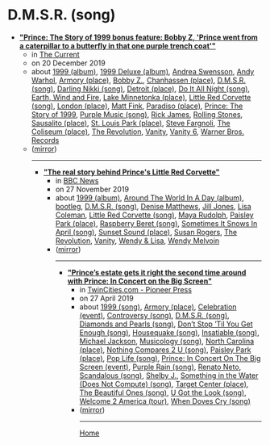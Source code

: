 # D.M.S.R. (song)

 - [**"Prince: The Story of 1999 bonus feature: Bobby Z, 'Prince went from a caterpillar to a butterfly in that one purple trench coat'"**](https://www.thecurrent.org/feature/2019/12/20/prince-drummer-bobby-z-the-revolution-interview)<ul><li>in [The Current](https://www.thecurrent.org/)</li><li>on 20 December 2019</li><li>about [1999 (album)](../../../topics/album/1999/index.md), [1999 Deluxe (album)](../../../topics/album/1999-deluxe/index.md), [Andrea Swensson](../../../topics/andrea-swensson/index.md), [Andy Warhol](../../../topics/andy-warhol/index.md), [Armory (place)](../../../topics/place/armory/index.md), [Bobby Z.](../../../topics/bobby-z/index.md), [Chanhassen (place)](../../../topics/place/chanhassen/index.md), [D.M.S.R. (song)](../../../topics/song/d-m-s-r/index.md), [Darling Nikki (song)](../../../topics/song/darling-nikki/index.md), [Detroit (place)](../../../topics/place/detroit/index.md), [Do It All Night (song)](../../../topics/song/do-it-all-night/index.md), [Earth, Wind and Fire](../../../topics/earth-wind-and-fire/index.md), [Lake Minnetonka (place)](../../../topics/place/lake-minnetonka/index.md), [Little Red Corvette (song)](../../../topics/song/little-red-corvette/index.md), [London (place)](../../../topics/place/london/index.md), [Matt Fink](../../../topics/matt-fink/index.md), [Paradiso (place)](../../../topics/place/paradiso/index.md), [Prince: The Story of 1999](../../../topics/prince-the-story-of-1999/index.md), [Purple Music (song)](../../../topics/song/purple-music/index.md), [Rick James](../../../topics/rick-james/index.md), [Rolling Stones](../../../topics/rolling-stones/index.md), [Sausalito (place)](../../../topics/place/sausalito/index.md), [St. Louis Park (place)](../../../topics/place/st-louis-park/index.md), [Steve Fargnoli](../../../topics/steve-fargnoli/index.md), [The Coliseum (place)](../../../topics/place/the-coliseum/index.md), [The Revolution](../../../topics/the-revolution/index.md), [Vanity](../../../topics/vanity/index.md), [Vanity 6](../../../topics/vanity-6/index.md), [Warner Bros. Records](../../../topics/warner-bros-records/index.md)</li><li>([mirror](https://web.archive.org/web/*/https://www.thecurrent.org/feature/2019/12/20/prince-drummer-bobby-z-the-revolution-interview))</li><ul>

----

 - [**"The real story behind Prince's Little Red Corvette"**](https://www.bbc.com/news/entertainment-arts-50556922)<ul><li>in [BBC News](https://www.bbc.com/news/)</li><li>on 27 November 2019</li><li>about [1999 (album)](../../../topics/album/1999/index.md), [Around The World In A Day (album)](../../../topics/album/around-the-world-in-a-day/index.md), [bootleg](../../../topics/bootleg/index.md), [D.M.S.R. (song)](../../../topics/song/d-m-s-r/index.md), [Denise Matthews](../../../topics/denise-matthews/index.md), [Jill Jones](../../../topics/jill-jones/index.md), [Lisa Coleman](../../../topics/lisa-coleman/index.md), [Little Red Corvette (song)](../../../topics/song/little-red-corvette/index.md), [Maya Rudolph](../../../topics/maya-rudolph/index.md), [Paisley Park (place)](../../../topics/place/paisley-park/index.md), [Raspberry Beret (song)](../../../topics/song/raspberry-beret/index.md), [Sometimes It Snows In April (song)](../../../topics/song/sometimes-it-snows-in-april/index.md), [Sunset Sound (place)](../../../topics/place/sunset-sound/index.md), [Susan Rogers](../../../topics/susan-rogers/index.md), [The Revolution](../../../topics/the-revolution/index.md), [Vanity](../../../topics/vanity/index.md), [Wendy & Lisa](../../../topics/wendy-lisa/index.md), [Wendy Melvoin](../../../topics/wendy-melvoin/index.md)</li><li>([mirror](https://web.archive.org/web/*/https://www.bbc.com/news/entertainment-arts-50556922))</li><ul>

----

 - [**"Prince’s estate gets it right the second time around with Prince: In Concert on the Big Screen"**](https://www.twincities.com/2019/04/27/princes-estate-gets-it-right-the-second-time-around-with-prince-in-concert-on-the-big-screen/)<ul><li>in [TwinCities.com - Pioneer Press](https://www.twincities.com/)</li><li>on 27 April 2019</li><li>about [1999 (song)](../../../topics/song/1999/index.md), [Armory (place)](../../../topics/place/armory/index.md), [Celebration (event)](../../../topics/event/celebration/index.md), [Controversy (song)](../../../topics/song/controversy/index.md), [D.M.S.R. (song)](../../../topics/song/d-m-s-r/index.md), [Diamonds and Pearls (song)](../../../topics/song/diamonds-and-pearls/index.md), [Don’t Stop ’Til You Get Enough (song)](../../../topics/song/don-t-stop-til-you-get-enough/index.md), [Housequake (song)](../../../topics/song/housequake/index.md), [Insatiable (song)](../../../topics/song/insatiable/index.md), [Michael Jackson](../../../topics/michael-jackson/index.md), [Musicology (song)](../../../topics/song/musicology/index.md), [North Carolina (place)](../../../topics/place/north-carolina/index.md), [Nothing Compares 2 U (song)](../../../topics/song/nothing-compares-2-u/index.md), [Paisley Park (place)](../../../topics/place/paisley-park/index.md), [Pop Life (song)](../../../topics/song/pop-life/index.md), [Prince: In Concert On The Big Screen (event)](../../../topics/event/prince-in-concert-on-the-big-screen/index.md), [Purple Rain (song)](../../../topics/song/purple-rain/index.md), [Renato Neto](../../../topics/renato-neto/index.md), [Scandalous (song)](../../../topics/song/scandalous/index.md), [Shelby J.](../../../topics/shelby-j/index.md), [Something in the Water (Does Not Compute) (song)](../../../topics/song/something-in-the-water-does-not-compute/index.md), [Target Center (place)](../../../topics/place/target-center/index.md), [The Beautiful Ones (song)](../../../topics/song/the-beautiful-ones/index.md), [U Got the Look (song)](../../../topics/song/u-got-the-look/index.md), [Welcome 2 America (tour)](../../../topics/tour/welcome-2-america/index.md), [When Doves Cry (song)](../../../topics/song/when-doves-cry/index.md)</li><li>([mirror](https://web.archive.org/web/*/https://www.twincities.com/2019/04/27/princes-estate-gets-it-right-the-second-time-around-with-prince-in-concert-on-the-big-screen/))</li><ul>

----

[Home](../index.md)
